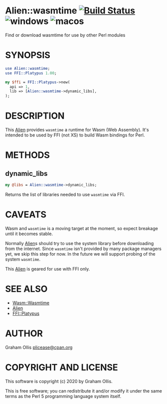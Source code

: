 # Alien::wasmtime [![Build Status](https://secure.travis-ci.org/perlwasm/Alien-wasmtime.png)](http://travis-ci.org/perlwasm/Alien-wasmtime) ![windows](https://github.com/perlwasm/Alien-wasmtime/workflows/windows/badge.svg) ![macos](https://github.com/perlwasm/Alien-wasmtime/workflows/macos/badge.svg)

Find or download wasmtime for use by other Perl modules

# SYNOPSIS

```perl
use Alien::wasmtime;
use FFI::Platypus 1.00;

my $ffi = FFI::Platypus->new(
  api => 1,
  lib => [Alien::wasmtime->dynamic_libs],
);
```

# DESCRIPTION

This [Alien](https://metacpan.org/pod/Alien) provides `wasmtime` a runtime for Wasm (Web Assembly).
It's intended to be used by FFI (not XS) to build Wasm bindings for
Perl.

# METHODS

## dynamic\_libs

```perl
my @libs = Alien::wasmtime->dynamic_libs;
```

Returns the list of libraries needed to use `wasmtime` via FFI.

# CAVEATS

Wasm and `wasmtime` is a moving target at the moment, so expect breakage
until it becomes stable.

Normally [Alien](https://metacpan.org/pod/Alien)s should try to use the system library before downloading
from the internet.  Since `wasmtime` isn't provided by many package managers
yet, we skip this step for now.  In the future we will support probing of
the system `wasmtime`.

This [Alien](https://metacpan.org/pod/Alien) is geared for use with FFI only.

# SEE ALSO

- [Wasm::Wasmtime](https://metacpan.org/pod/Wasm%3A%3AWasmtime)
- [Alien](https://metacpan.org/pod/Alien)
- [FFI::Platypus](https://metacpan.org/pod/FFI%3A%3APlatypus)

# AUTHOR

Graham Ollis <plicease@cpan.org>

# COPYRIGHT AND LICENSE

This software is copyright (c) 2020 by Graham Ollis.

This is free software; you can redistribute it and/or modify it under
the same terms as the Perl 5 programming language system itself.
